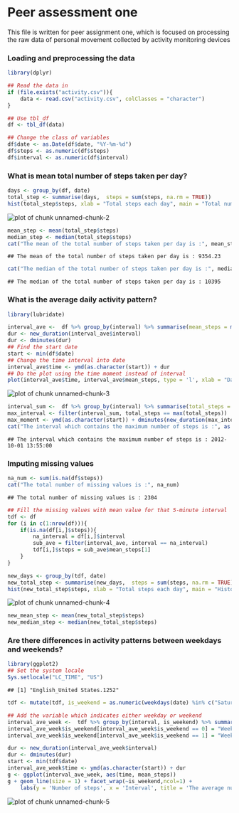 Peer assessment one
=====================================================================================
This file is written for peer assignment one, which is focused on  processing the raw data of personal movement collected by activity monitoring devices

### Loading and preprocessing the data


```r
library(dplyr)

## Read the data in
if (file.exists("activity.csv")){
    data <- read.csv("activity.csv", colClasses = "character")
}

## Use tbl_df
df <- tbl_df(data)

## Change the class of variables
df$date <- as.Date(df$date, "%Y-%m-%d")
df$steps <- as.numeric(df$steps)
df$interval <- as.numeric(df$interval)
```

### What is mean total number of steps taken per day?

```r
days <- group_by(df, date)
total_step <- summarise(days,  steps = sum(steps, na.rm = TRUE))
hist(total_step$steps, xlab = "Total steps each day", main = "Total number of steps taken each day")
```

![plot of chunk unnamed-chunk-2](figure/unnamed-chunk-2-1.png) 

```r
mean_step <- mean(total_step$steps)
median_step <- median(total_step$steps)
cat("The mean of the total number of steps taken per day is :", mean_step)
```

```
## The mean of the total number of steps taken per day is : 9354.23
```

```r
cat("The median of the total number of steps taken per day is :", median_step)
```

```
## The median of the total number of steps taken per day is : 10395
```

### What is the average daily activity pattern?

```r
library(lubridate)

interval_ave <-  df %>% group_by(interval) %>% summarise(mean_steps = mean(steps, na.rm = TRUE))
dur <- new_duration(interval_ave$interval)
dur <- dminutes(dur)
## Find the start date
start <- min(df$date)
## Change the time interval into date
interval_ave$time <- ymd(as.character(start)) + dur
## Do the plot using the time moment instead of interval
plot(interval_ave$time, interval_ave$mean_steps, type = 'l', xlab = "Date", ylab = "Means steps per day", main = "Average number of steps")
```

![plot of chunk unnamed-chunk-3](figure/unnamed-chunk-3-1.png) 

```r
interval_sum <-  df %>% group_by(interval) %>% summarise(total_steps = sum(steps, na.rm = TRUE))
max_interval <- filter(interval_sum, total_steps == max(total_steps))
max_moment <- ymd(as.character(start)) + dminutes(new_duration(max_interval$interval))
cat("The interval which contains the maximum number of steps is :", as.character(max_moment))
```

```
## The interval which contains the maximum number of steps is : 2012-10-01 13:55:00
```

### Imputing missing values

```r
na_num <- sum(is.na(df$steps))
cat("The total number of missing values is :", na_num)
```

```
## The total number of missing values is : 2304
```

```r
## Fill the missing values with mean value for that 5-minute interval
tdf <- df
for (i in c(1:nrow(df))){
    if(is.na(df[i,]$steps)){
        na_interval = df[i,]$interval
        sub_ave = filter(interval_ave, interval == na_interval)
        tdf[i,]$steps = sub_ave$mean_steps[1]
    }
}

new_days <- group_by(tdf, date)
new_total_step <- summarise(new_days,  steps = sum(steps, na.rm = TRUE))
hist(new_total_step$steps, xlab = "Total steps each day", main = "Histogram of total steps per day")
```

![plot of chunk unnamed-chunk-4](figure/unnamed-chunk-4-1.png) 

```r
new_mean_step <- mean(new_total_step$steps)
new_median_step <- median(new_total_step$steps)
```

### Are there differences in activity patterns between weekdays and weekends?

```r
library(ggplot2)
## Set the system locale
Sys.setlocale("LC_TIME", "US")
```

```
## [1] "English_United States.1252"
```

```r
tdf <- mutate(tdf, is_weekend = as.numeric(weekdays(date) %in% c("Saturday", "Sunday")))

## Add the variable which indicates either weekday or weekend
interval_ave_week <-  tdf %>% group_by(interval, is_weekend) %>% summarise(mean_steps = mean(steps, na.rm = TRUE))
interval_ave_week$is_weekend[interval_ave_week$is_weekend == 0] = "Weekday"
interval_ave_week$is_weekend[interval_ave_week$is_weekend == 1] = "Weekend"

dur <- new_duration(interval_ave_week$interval)
dur <- dminutes(dur)
start <- min(tdf$date)
interval_ave_week$time <- ymd(as.character(start)) + dur
g <- ggplot(interval_ave_week, aes(time, mean_steps))
g + geom_line(size = 1) + facet_wrap(~is_weekend,ncol=1) + 
    labs(y = 'Number of steps', x = 'Interval', title = 'The average number of steps taken(Weekdays/Weekends)')
```

![plot of chunk unnamed-chunk-5](figure/unnamed-chunk-5-1.png) 
